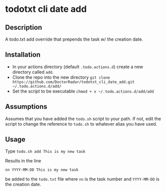 # todotxt cli date add

## Description

A todo.txt add override that prepends the task w/ the creation date.

## Installation

- In your actions directory (default `.todo.actions.d`) create a new directory called `add`.
- Clone the repo into the new directory `git clone https://github.com/DoctorRadar/todotxt_cli_date_add.git ~/.todo.actions.d/add/`
- Set the script to be executable `chmod + x ~/.todo.actions.d/add/add`

## Assumptions
Assumes that you have added the `todo.sh` script to your path. If not, edit the script to change the reference to `todo.sh` to whatever alias you have used.

## Usage

Type `todo.sh add This is my new task`

Results in the line

`nn YYYY-MM-DD This is my new task`

be added to the `todo.txt` file where `nn` is the task number and `YYYY-MM-DD` is the creation date.
